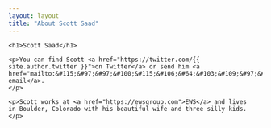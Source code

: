 ```yaml
---
layout: layout
title: "About Scott Saad"
---
```


<div class="content">
  <div id="post">

    <h1>Scott Saad</h1>

    <p>You can find Scott <a href="https://twitter.com/{{ site.author.twitter }}">on Twitter</a> or send him <a href="mailto:&#115;&#97;&#97;&#100;&#115;&#106;&#64;&#103;&#109;&#97;&#105;&#108;&#46;&#99;&#111;&#109;">an email</a>.
    </p>

    <p>Scott works at <a href="https://ewsgroup.com">EWS</a> and lives 
    in Boulder, Colorado with his beautiful wife and three silly kids.
    </p>
  </div>
</div>
